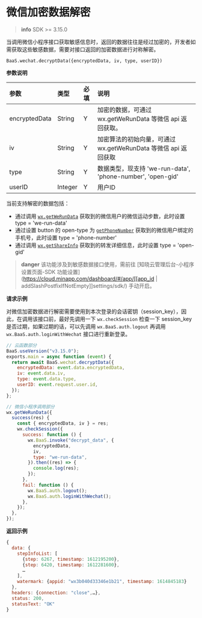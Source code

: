 # 微信加密数据解密

> **info**
> SDK >= 3.15.0

当调用微信小程序接口获取敏感信息时，返回的数据往往是经过加密的，开发者如需获取这些敏感数据，需要对接口返回的加密数据进行对称解密。

`BaaS.wechat.decryptData({encryptedData, iv, type, userID})`

**参数说明**

| 参数          | 类型    | 必填 | 说明                                                         |
| :------------ | :------ | :--- | :----------------------------------------------------------- |
| encryptedData | String  | Y    | 加密的数据，可通过 wx.getWeRunData 等微信 api 返回获取。     |
| iv            | String  | Y    | 加密算法的初始向量，可通过 wx.getWeRunData 等微信 api 返回获取 |
| type          | String  | Y    | 数据类型，现支持 'we-run-data', 'phone-number', 'open-gid'   |
| userID        | Integer | Y    | 用户ID                                                       |

当前支持解密的数据包括：

- 通过调用 [`wx.getWeRunData`](https://developers.weixin.qq.com/miniprogram/dev/api/open-api/werun/wx.getWeRunData.html) 获取到的微信用户的微信运动步数，此时设置 type = 'we-run-data'
- 通过设置 button 的 open-type 为 [`getPhoneNumber`](https://developers.weixin.qq.com/miniprogram/dev/framework/open-ability/getPhoneNumber.html) 获取到的微信用户绑定的手机号，此时设置 type = 'phone-number'
- 通过调用 [`wx.getShareInfo`](https://developers.weixin.qq.com/miniprogram/dev/api/share/wx.getShareInfo.html) 获取到的转发详细信息，此时设置 type = 'open-gid'

> **danger**
> 该功能涉及到敏感数据接口使用，需前往 [知晓云管理后台-小程序设置页面-SDK 功能设置](https://cloud.minapp.com/dashboard/#/app/[[app_id | addSlashPostfixIfNotEmpty]]settings/sdk/) 手动开启。

**请求示例**

对微信加密数据进行解密需要使用到本次登录的会话密钥（session_key），因此，在调用该接口前，最好先调用一下 `wx.checkSession` 检查一下 session_key 是否过期，如果过期的话，可以先调用 `wx.BaaS.auth.logout` 再调用 `wx.BaaS.auth.loginWithWechat` 接口进行重新登录。

```javascript
// 云函数部分
BaaS.useVersion("v3.15.0");
exports.main = async function (event) {
  return await BaaS.wechat.decryptData({
    encryptedData: event.data.encryptedData,
    iv: event.data.iv,
    type: event.data.type,
    userID: event.request.user.id,
  });
};
```

```javascript
// 微信小程序调用部分
wx.getWeRunData({
  success(res) {
    const { encryptedData, iv } = res;
    wx.checkSession({
      success: function () {
        wx.BaaS.invoke("decrypt_data", {
          encryptedData,
          iv,
          type: "we-run-data",
        }).then((res) => {
          console.log(res);
        });
      },
      fail: function () {
        wx.BaaS.auth.logout();
        wx.BaaS.auth.loginWithWechat();
      },
    });
  },
});
```

**返回示例**

```javascript
{
  data: {
    stepInfoList: [
      {step: 6267, timestamp: 1612195200},
      {step: 6420, timestamp: 1612281600},
      …
    ],
    watermark: {appid: "wx3b040d33346e1b21", timestamp: 1614845183}
  },
  headers: {connection: "close",…},
  status: 200,
  statusText: "OK"
}
```
